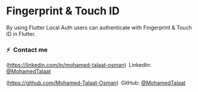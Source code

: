 # Fingerprint & Touch ID 

By using Flutter Local Auth users can authenticate with Fingerprint & Touch ID in Flutter.

### ⚡&ensp;Contact me

(https://linkedin.com/in/mohamed-talaat-osman)&ensp;LinkedIn: [@MohamedTalaat](https://linkedin.com/in/mohamed-talaat-osman "LinkedIn Mohamed Talaat")

(https://github.com/Mohamed-Talaat-Osman)&ensp;GitHub: [@MohamedTalaat](https://github.com/Mohamed-Talaat-Osman "GitHub Mohamed Talaat")
